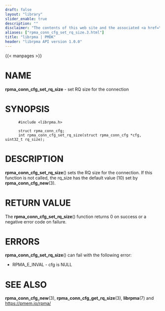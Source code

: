 ```yaml
---
draft: false
layout: "library"
slider_enable: true
description: ""
disclaimer: "The contents of this web site and the associated <a href=\"https://github.com/pmem\">GitHub repositories</a> are BSD-licensed open source."
aliases: ["rpma_conn_cfg_set_rq_size.3.html"]
title: "librpma | PMDK"
header: "librpma API version 1.0.0"
---
```

{{< manpages >}}

[comment]: <> (SPDX-License-Identifier: BSD-3-Clause)
[comment]: <> (Copyright 2020-2022, Intel Corporation)

NAME
====

**rpma\_conn\_cfg\_set\_rq\_size** - set RQ size for the connection

SYNOPSIS
========

          #include <librpma.h>

          struct rpma_conn_cfg;
          int rpma_conn_cfg_set_rq_size(struct rpma_conn_cfg *cfg, uint32_t rq_size);

DESCRIPTION
===========

**rpma\_conn\_cfg\_set\_rq\_size**() sets the RQ size for the
connection. If this function is not called, the rq\_size has the default
value (10) set by **rpma\_conn\_cfg\_new**(3).

RETURN VALUE
============

The **rpma\_conn\_cfg\_set\_rq\_size**() function returns 0 on success
or a negative error code on failure.

ERRORS
======

**rpma\_conn\_cfg\_set\_rq\_size**() can fail with the following error:

-   RPMA\_E\_INVAL - cfg is NULL

SEE ALSO
========

**rpma\_conn\_cfg\_new**(3), **rpma\_conn\_cfg\_get\_rq\_size**(3),
**librpma**(7) and https://pmem.io/rpma/
